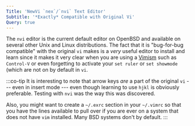 ```yaml
---
Title: 'NewVi `nex`/`nvi` Text Editor'
Subtitle: '*Exactly* Compatible with Original Vi'
Query: true
---
```


The `nvi` editor is the current default editor on OpenBSD and available on several other Unix and Linux distributions. The fact that it is "bug-for-bug compatible" with the original `vi` makes is a *very* useful editor to install and learn since it makes it very clear when you are using a [Vimism](/tools/editors/vim/vimisms/) such as `Control-V` or even forgetting to activate your `set ruler` or `set showmode` (which are not on by default in `vi`.

:::co-tip
It is interesting to note that arrow keys *are* a part of the original `vi` --- even in insert mode --- even though learning to use `hjkl` is obviously preferable. Testing with `nvi` was the way this was discovered.

Also, you might want to create a `~/.exrc` section in your `~/.vimrc` so that you have the lines available to pull over if you are ever on a system that does not have `vim` installed. Many BSD systems don't by default.
:::
